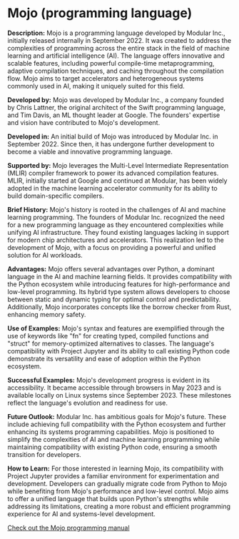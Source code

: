 # Mojo (programming language)

**Description:**
Mojo is a programming language developed by Modular Inc., initially released internally in September 2022. It was created to address the complexities of programming across the entire stack in the field of machine learning and artificial intelligence (AI). The language offers innovative and scalable features, including powerful compile-time metaprogramming, adaptive compilation techniques, and caching throughout the compilation flow. Mojo aims to target accelerators and heterogeneous systems commonly used in AI, making it uniquely suited for this field.

**Developed by:**
Mojo was developed by Modular Inc., a company founded by Chris Lattner, the original architect of the Swift programming language, and Tim Davis, an ML thought leader at Google. The founders' expertise and vision have contributed to Mojo's development.

**Developed in:**
An initial build of Mojo was introduced by Modular Inc. in September 2022. Since then, it has undergone further development to become a viable and innovative programming language.

**Supported by:**
Mojo leverages the Multi-Level Intermediate Representation (MLIR) compiler framework to power its advanced compilation features. MLIR, initially started at Google and continued at Modular, has been widely adopted in the machine learning accelerator community for its ability to build domain-specific compilers.

**Brief History:**
Mojo's history is rooted in the challenges of AI and machine learning programming. The founders of Modular Inc. recognized the need for a new programming language as they encountered complexities while unifying AI infrastructure. They found existing languages lacking in support for modern chip architectures and accelerators. This realization led to the development of Mojo, with a focus on providing a powerful and unified solution for AI workloads.

**Advantages:**
Mojo offers several advantages over Python, a dominant language in the AI and machine learning fields. It provides compatibility with the Python ecosystem while introducing features for high-performance and low-level programming. Its hybrid type system allows developers to choose between static and dynamic typing for optimal control and predictability. Additionally, Mojo incorporates concepts like the borrow checker from Rust, enhancing memory safety.

**Use of Examples:**
Mojo's syntax and features are exemplified through the use of keywords like "fn" for creating typed, compiled functions and "struct" for memory-optimized alternatives to classes. The language's compatibility with Project Jupyter and its ability to call existing Python code demonstrate its versatility and ease of adoption within the Python ecosystem.

**Successful Examples:**
Mojo's development progress is evident in its accessibility. It became accessible through browsers in May 2023 and is available locally on Linux systems since September 2023. These milestones reflect the language's evolution and readiness for use.

**Future Outlook:**
Modular Inc. has ambitious goals for Mojo's future. These include achieving full compatibility with the Python ecosystem and further enhancing its systems programming capabilities. Mojo is positioned to simplify the complexities of AI and machine learning programming while maintaining compatibility with existing Python code, ensuring a smooth transition for developers.

**How to Learn:**
For those interested in learning Mojo, its compatibility with Project Jupyter provides a familiar environment for experimentation and development. Developers can gradually migrate code from Python to Mojo while benefiting from Mojo's performance and low-level control. Mojo aims to offer a unified language that builds upon Python's strengths while addressing its limitations, creating a more robust and efficient programming experience for AI and systems-level development.

[Check out the Mojo programming manual](https://docs.modular.com/mojo/programming-manual.html)
